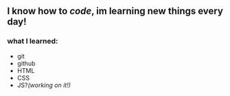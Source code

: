 ## **I know how to *code*, im learning new things every day!**
### what I learned:
- git 
- github 
- HTML 
- CSS
- JS?*(working on it!)*
